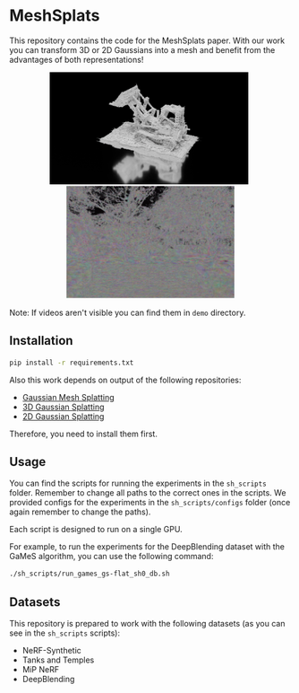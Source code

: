 # MeshSplats

This repository contains the code for the MeshSplats paper. With our work you can transform 3D or 2D Gaussians into a mesh and benefit from the advantages of both representations!

<div align="center">
  <a href="./demo/vis_1.mp4" style="display:inline-block; margin-right:1%;">
    <img src="./demo/lego_thumbnail.png" alt="Watch the lego video" style="height:200px; width:auto;">
  </a>
  <a href="./demo/vis_bicycle_2.mp4" style="display:inline-block;">
    <img src="./demo/bicycle_thumbnail.png" alt="Watch the bicycle video" style="height:200px; width:auto;">
  </a>
</div>

Note: If videos aren't visible you can find them in `demo` directory.


## Installation

```bash
pip install -r requirements.txt
```

Also this work depends on output of the following repositories:

- [Gaussian Mesh Splatting](https://github.com/waczjoan/gaussian-mesh-splatting)
- [3D Gaussian Splatting](https://github.com/graphdeco-inria/gaussian-splatting)
- [2D Gaussian Splatting](https://github.com/hbb1/2d-gaussian-splatting)

Therefore, you need to install them first.

## Usage

You can find the scripts for running the experiments in the `sh_scripts` folder. Remember to change all paths to the correct ones in the scripts. We provided configs for the experiments in the `sh_scripts/configs` folder (once again remember to change the paths).

Each script is designed to run on a single GPU.

For example, to run the experiments for the DeepBlending dataset with the GaMeS algorithm, you can use the following command:

```bash
./sh_scripts/run_games_gs-flat_sh0_db.sh
```

## Datasets
This repository is prepared to work with the following datasets (as you can see in the `sh_scripts` scripts):

- NeRF-Synthetic
- Tanks and Temples
- MiP NeRF
- DeepBlending
